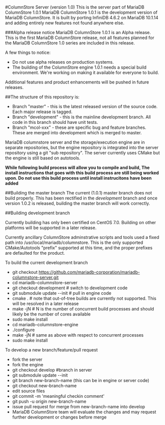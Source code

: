 #ColumnStore Server (version 1.0)
This is the server part of MariaDB ColumnStore 1.0.1
MariaDB ColumnStore 1.0.1 is the development version of MariaDB ColumnStore. 
It is built by porting InfiniDB 4.6.2 on MariaDB 10.1.14 and adding entirely 
new features not found anywhere else.

###Alpha release notice
MariaDB ColumnStore 1.0.1 is an Alpha release. This is the first MariaDB 
ColumnStore release, not all features planned for the MariaDB ColumnStore 1.0 
series are included in this release. 

A few things to notice:
- Do not use alpha releases on production systems.
- The building of the ColumnStore engine 1.0.1 needs a special build environment. We're working on making it available for everyone to 
build.

Additional features and product enhancements will be pushed in future releases. 

##The structure of this repository is:
* Branch "master" - this is the latest released version of the source code.  Each major release is tagged.
* Branch "development" - this is the mainline development branch.  All code in this branch should have unit tests.
* Branch "mcol-xxx" - these are specific bug and feature branches. These are merged into development which is merged to master.

MariaDB columnstore server and the storage/execution engine are in separate repositories, but the engine repository is integrated into the server repository using a git "sub repository".  The server currently uses CMake but the engine is still based on autotools.

**While following build process will allow you to compile and build, The install instructions that goes with this build process are still being worked upon. Do not use this build process until install instrucitons have been added**

##Building the master branch
The current (1.0.1) master branch does not build properly.  This has been rectified in the *development* branch and once version 1.0.2 is released, building the master branch will work correctly.

##Building development branch

Currently building has only been certified on CentOS 7.0.  Building on other platforms will be supported in a later release.

Currently ancillary ColumnStore adminstrative scripts and tools used a fixed path into /usr/local/mariadb/columnstore.  This is the only supported CMake/Autotools "prefix" supported at this time, and the proper prefixes are defaulted for the product.

To build the current development branch
  * git checkout https://github.com/mariadb-corporation/mariadb-columnstore-server.git 
  * cd mariadb-columnstore-server
  * git checkout development    # switch to development code
  * git submodule update --init # pull in engine code
  * cmake .                     # note that out-of-tree builds are currently not supported.  This will be resolved in a later release
  * make -jN                    # N is the number of concurrent build processes and should likely be the number of cores available
  * sudo make install
  * cd mariadb-columnstore-engine
  * ./configure 
  * make -jN                    # same as above with respect to concurrent processes
  * sudo make install
  
To develop a new branch/feature/pull request
  * fork the server
  * fork the engine
  * git checkout develop  #branch in server
  * git submodule update --init
  * git branch new-branch-name (this can be in engine or server code)
  * git checkout new-branch-name
  * edit source files
  * git commit -m 'meaningful checkin comment'
  * git push -u origin new-branch-name
  * issue pull request for merge from new-branch-name into develop
  * MariaDB ColumnStore team will evaluate the changes and may request further development or changes before merge  
